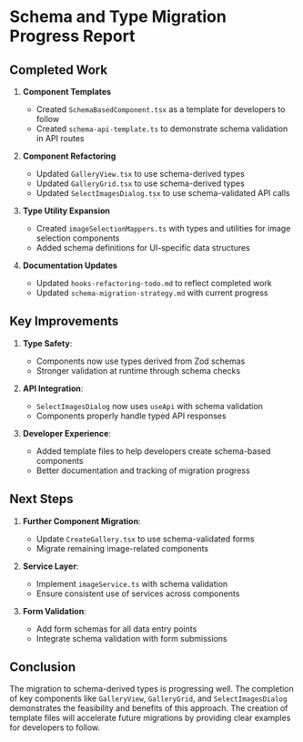 # Schema and Type Migration Progress Report

## Completed Work

1. **Component Templates**
   - Created `SchemaBasedComponent.tsx` as a template for developers to follow
   - Created `schema-api-template.ts` to demonstrate schema validation in API routes

2. **Component Refactoring**
   - Updated `GalleryView.tsx` to use schema-derived types
   - Updated `GalleryGrid.tsx` to use schema-derived types
   - Updated `SelectImagesDialog.tsx` to use schema-validated API calls

3. **Type Utility Expansion**
   - Created `imageSelectionMappers.ts` with types and utilities for image selection components
   - Added schema definitions for UI-specific data structures

4. **Documentation Updates**
   - Updated `hooks-refactoring-todo.md` to reflect completed work
   - Updated `schema-migration-strategy.md` with current progress

## Key Improvements

1. **Type Safety**:
   - Components now use types derived from Zod schemas
   - Stronger validation at runtime through schema checks

2. **API Integration**:
   - `SelectImagesDialog` now uses `useApi` with schema validation
   - Components properly handle typed API responses

3. **Developer Experience**:
   - Added template files to help developers create schema-based components
   - Better documentation and tracking of migration progress

## Next Steps

1. **Further Component Migration**:
   - Update `CreateGallery.tsx` to use schema-validated forms
   - Migrate remaining image-related components

2. **Service Layer**:
   - Implement `imageService.ts` with schema validation
   - Ensure consistent use of services across components

3. **Form Validation**:
   - Add form schemas for all data entry points
   - Integrate schema validation with form submissions

## Conclusion

The migration to schema-derived types is progressing well. The completion of key components like `GalleryView`, `GalleryGrid`, and `SelectImagesDialog` demonstrates the feasibility and benefits of this approach. The creation of template files will accelerate future migrations by providing clear examples for developers to follow.
